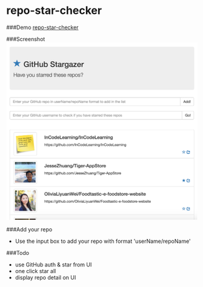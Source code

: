 # repo-star-checker

###Demo
[repo-star-checker](https://lcgforever.github.io/repo-star-checker/ "repo-star-checker")

###Screenshot
![Alt](/sc.png "demo")

###Add your repo
* Use the input box to add your repo with format 'userName/repoName'

###Todo
* use GitHub auth & star from UI
* one click star all
* display repo detail on UI
